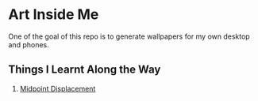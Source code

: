 # Art Inside Me

One of the goal of this repo is to generate wallpapers for my own desktop and phones.

## Things I Learnt Along the Way

1. [Midpoint Displacement](./notes/midpoint_displacement.md)
